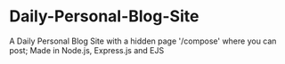 # Daily-Personal-Blog-Site
A Daily Personal Blog Site with a hidden page '/compose' where you can post;
Made in Node.js, Express.js and EJS
